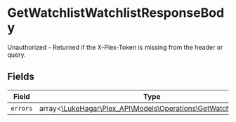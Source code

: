# GetWatchlistWatchlistResponseBody

Unauthorized - Returned if the X-Plex-Token is missing from the header or query.


## Fields

| Field                                                                                                            | Type                                                                                                             | Required                                                                                                         | Description                                                                                                      |
| ---------------------------------------------------------------------------------------------------------------- | ---------------------------------------------------------------------------------------------------------------- | ---------------------------------------------------------------------------------------------------------------- | ---------------------------------------------------------------------------------------------------------------- |
| `errors`                                                                                                         | array<[\LukeHagar\Plex_API\Models\Operations\GetWatchlistErrors](../../Models/Operations/GetWatchlistErrors.md)> | :heavy_minus_sign:                                                                                               | N/A                                                                                                              |
